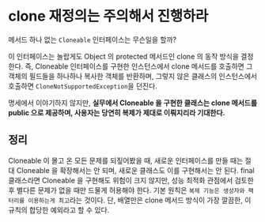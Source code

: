# clone 재정의는 주의해서 진행하라

메서드 하나 없는 `Cloneable` 인터페이스는 무슨일을 할까?

이 인터페이스는 놀랍게도 Object 의 protected 메서드인 clone 의 동작 방식을 결정한다. 즉, Cloneable 인터페이스를 구현한 인스턴스에서 clone 메서드를 호출하면
그 객체의 필드들을 하나하나 복사한 객체를 반환하며, 그렇지 않은 클래스의 인스턴스에서 호출하면 `CloneNotSupportedException`을 던진다.

명세에서 이야기하지 않지만, __실무에서 Cloneable 을 구현한 클래스는 clone 메서드를 public 으로 제공하며, 사용자는 당연히 복제가 제대로 이뤄지리라 기대한다.__

## 정리

Cloneable 이 몰고 온 모든 문제를 되짚어봤을 때, 새로운 인터페이스를 만들 때는 절대 Cloneable 을 확장해서는 안 되며, 새로운 클래스도 이를 구현해서는 안 된다. final 클래스라면 Cloneable 을
구현해도 위험이 크지 않지만, 성능 최적화 관점에서 검토한 후 별다른 문제가 없을 때만 드물게 허용해야 한다. 기본 원칙은 `복제 기능은 생성자와 팩터리를 이용하는게 최고`라는 것이다.
단, 배열만은 clone 메서드 방식이 가장 깔끔한, 이 규칙의 합당한 예외라고 할 수 있다.
